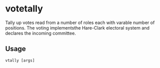 # votetally

Tally up votes read from a number of roles each with varable number of positions. The voting implementsthe Hare-Clark electoral
system and declares the incoming committee.

## Usage

`vtally [args]`
